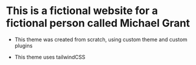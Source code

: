 # This is a fictional website for a fictional person called Michael Grant

* This theme was created from scratch, using custom theme and custom plugins

* This theme uses tailwindCSS